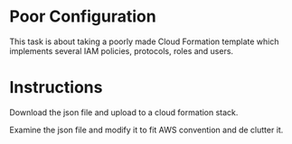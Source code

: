 # Poor Configuration

This task is about taking a poorly made Cloud Formation template which implements several IAM policies, protocols, roles and users.

# Instructions

Download the json file and upload to a cloud formation stack.

Examine the json file and modify it to fit AWS convention and de clutter it.

